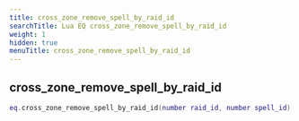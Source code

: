 ```yaml
---
title: cross_zone_remove_spell_by_raid_id
searchTitle: Lua EQ cross_zone_remove_spell_by_raid_id
weight: 1
hidden: true
menuTitle: cross_zone_remove_spell_by_raid_id
---
```

## cross_zone_remove_spell_by_raid_id
```lua
eq.cross_zone_remove_spell_by_raid_id(number raid_id, number spell_id) -- void
```